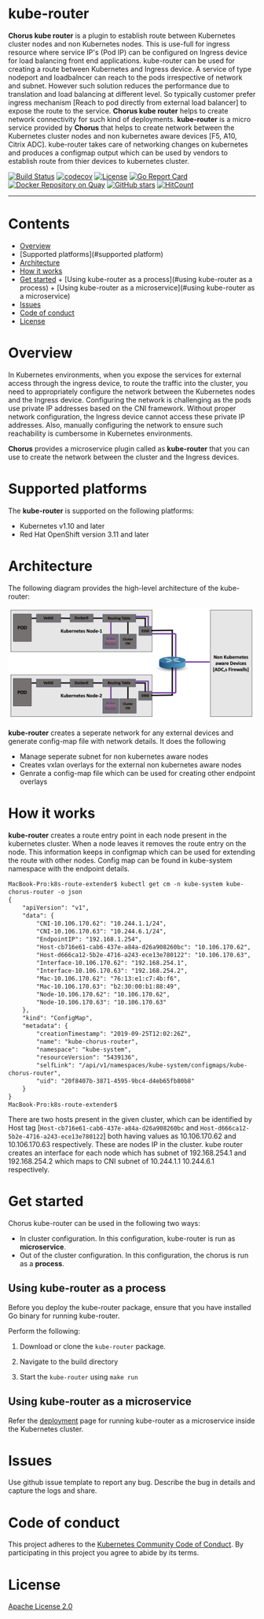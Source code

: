 # kube-router
**Chorus kube router** is a plugin to establish route between Kubernetes  cluster nodes and non Kubernetes nodes.  This is use-full for ingress resource where  service IP's (Pod IP) can be configured on Ingress device for load balancing front end applications. kube-router can be used for creating a route between Kubernetes and Ingress device. A service of type nodeport and loadbalncer  can reach to the pods irrespective of network and subnet. However such solution reduces the performance due to translation and load balancing at different level. So typically customer prefer ingress mechanism [Reach to pod directly from external load balancer] to expose the route to the service. **Chorus kube router** helps to create network connectivity for such kind of deployments. **kube-router** is a micro service provided by **Chorus** that helps to create network between the Kubernetes cluster nodes and non kubernetes aware devices [F5, A10, Citrix ADC]. kube-router takes care of networking changes on kubernetes and produces a configmap output which can be used by vendors to establish route from thier devices to kubernetes cluster.

[![Build Status](https://travis-ci.com/Chorusio/K8s-Route-Extender.svg?token=GfEuWKxn7TJJesWboygR&branch=master)](https://travis-ci.com/Chorusio/K8s-Route-Extender)
[![codecov](https://codecov.io/gh/Chorusio/K8s-Route-Extender/branch/master/graph/badge.svg?token=9c5R8ukQGY)](https://codecov.io/gh/Chorusio/K8s-Route-Extender)
[![License](https://img.shields.io/badge/License-Apache%202.0-blue.svg)](./license/LICENSE)
[![Go Report Card](https://goreportcard.com/badge/github.com/Chorusio/K8s-Route-Extender)](https://goreportcard.com/report/github.com/Chorusio/K8s-Route-Extender)
[![Docker Repository on Quay](https://quay.io/repository/chorus/chorus-kube-router/status "Docker Repository on Quay")](https://quay.io/repository/chorus/chorus-kube-router)
[![GitHub stars](https://img.shields.io/github/stars/Chorusio/K8s-Route-Extender.svg)](https://github.com/Chorusio/K8s-Route-Extender/stargazers)
[![HitCount](http://hits.dwyl.io/Chorusio/K8s-Route-Extender.svg)](http://hits.dwyl.io/Chorusio/K8s-Route-Extender)

---


# Contents


  +  [Overview](#overview)
  +  [Supported platforms](#supported platform)
  +  [Architecture](#architecture)
  +  [How it works](#how-it-works)
  +  [Get started](#get-started)
    + [Using kube-router as a process](#using kube-router as a process)
    + [Using kube-router as a microservice](#using kube-router as a microservice)
  +  [Issues](#issues)
  +  [Code of conduct](#code-of-conduct)
  +  [License](#License)

# Overview

In Kubernetes environments, when you expose the services for external access through the ingress device, to route the traffic into the cluster, you need to appropriately configure the network between the Kubernetes nodes and the Ingress device. Configuring the network is challenging as the pods use private IP addresses based on the CNI framework. Without proper network configuration, the Ingress device cannot access these private IP addresses. Also, manually configuring the network to ensure such reachability is cumbersome in Kubernetes environments. 

**Chorus** provides a microservice plugin called as **kube-router** that you can use to create the network between the cluster and the Ingress devices.

# Supported platforms

The **kube-router** is supported on the following platforms:

-  Kubernetes v1.10 and later
-  Red Hat OpenShift version 3.11 and later

# Architecture

The following diagram provides the high-level architecture of the kube-router:

![](./docs/images/kube-router.png)

**kube-router** creates a seperate network for any external devices and generate config-map file with network details. It does the following 
- Manage seperate subnet for non kubernetes aware nodes
- Creates  vxlan overlays for the external non kubernetes aware nodes
- Genrate a config-map file which can be used for creating other endpoint overlays
# How it works

**kube-router** creates a route entry point in each node present in the kubernetes cluster. When a node leaves it removes the route entry on the node. This information keeps in configmap which can be used for extending the route  with other nodes. Config map can be found in kube-system namespace with the endpoint details.



```
MacBook-Pro:k8s-route-extender$ kubectl get cm -n kube-system kube-chorus-router -o json
{
    "apiVersion": "v1",
    "data": {
        "CNI-10.106.170.62": "10.244.1.1/24",
        "CNI-10.106.170.63": "10.244.6.1/24",
        "EndpointIP": "192.168.1.254",
        "Host-cb716e61-cab6-437e-a84a-d26a908260bc": "10.106.170.62",
        "Host-d666ca12-5b2e-4716-a243-ece13e780122": "10.106.170.63",
        "Interface-10.106.170.62": "192.168.254.1",
        "Interface-10.106.170.63": "192.168.254.2",
        "Mac-10.106.170.62": "76:13:e1:c7:4b:f6",
        "Mac-10.106.170.63": "b2:30:00:b1:88:49",
        "Node-10.106.170.62": "10.106.170.62",
        "Node-10.106.170.63": "10.106.170.63"
    },
    "kind": "ConfigMap",
    "metadata": {
        "creationTimestamp": "2019-09-25T12:02:26Z",
        "name": "kube-chorus-router",
        "namespace": "kube-system",
        "resourceVersion": "5439136",
        "selfLink": "/api/v1/namespaces/kube-system/configmaps/kube-chorus-router",
        "uid": "20f8407b-3871-4595-9bc4-d4eb65fb80b8"
    }
}
MacBook-Pro:k8s-route-extender$ 
``` 
There are two hosts present in the given cluster, which can be identified by Host tag [```Host-cb716e61-cab6-437e-a84a-d26a908260bc``` and ```Host-d666ca12-5b2e-4716-a243-ece13e780122```] both having values as 10.106.170.62 and 10.106.170.63 respectively. These are nodes IP in the cluster. kube router creates an interface for each node which has subnet of 192.168.254.1 and 192.168.254.2 which maps to CNI subnet of 10.244.1.1 10.244.6.1 respectively. 
# Get started

Chorus kube-router can be used in the following two ways:

-  In cluster configuration. In this configuration, kube-router is run as **microservice**.
-  Out of the cluster configuration. In this configuration, the chorus is run as a **process**.

  
## Using kube-router as a process

Before you deploy the kube-router package, ensure that you have installed Go binary for running kube-router.

Perform the following:

1.  Download or clone the `kube-router` package.

2.  Navigate to the build directory 

3.  Start the `kube-router` using `make run`


## Using kube-router as a microservice

Refer the [deployment](deploy/README.md) page for running kube-router as a microservice inside the Kubernetes cluster.


# Issues

Use github issue template to report any bug. Describe the bug in details and capture the logs and share.

# Code of conduct

This project adheres to the [Kubernetes Community Code of Conduct](https://github.com/kubernetes/community/blob/master/code-of-conduct.md). By participating in this project you agree to abide by its terms.

# License

[Apache License 2.0](./license/LICENSE)
